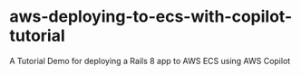 # aws-deploying-to-ecs-with-copilot-tutorial
A Tutorial Demo for deploying a Rails 8 app to AWS ECS using AWS Copilot

